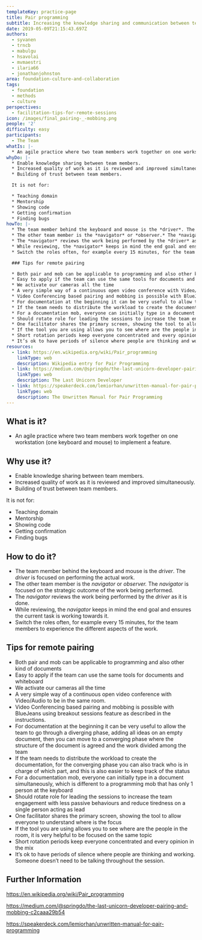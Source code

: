 ```yaml
---
templateKey: practice-page
title: Pair programming
subtitle: Increasing the knowledge sharing and communication between team members
date: 2019-05-09T21:15:43.697Z
authors:
  - syvanen
  - trncb
  - mabulgu
  - hsavolai
  - mvmaestri
  - ilaria66
  - jonathanjohnston
area: foundation-culture-and-collaboration
tags:
  - foundation
  - methods
  - culture
perspectives:
  - facilitation-tips-for-remote-sessions
icon: /images/final_pairing-_-mobbing.png
people: '2'
difficulty: easy
participants:
  - The Team
whatIs: |-
  * An agile practice where two team members work together on one workstation (one keyboard and mouse) to implement a feature.
whyDo: |-
  * Enable knowledge sharing between team members.
  * Increased quality of work as it is reviewed and improved simultaneously.
  * Building of trust between team members.

  It is not for:

  * Teaching domain
  * Mentorship
  * Showing code
  * Getting confirmation
  * Finding bugs
howTo: |-
  * The team member behind the keyboard and mouse is the *driver*. The *driver* is focused on performing the actual work.
  * The other team member is the *navigator* or *observer.* The *navigator* is focused on the strategic outcome of the work being performed.
  * The *navigator* reviews the work being performed by the *driver* as it is done.
  * While reviewing, the *navigator* keeps in mind the end goal and ensures the current task is working towards it.
  * Switch the roles often, for example every 15 minutes, for the team members to experience the different aspects of the work.

  ### Tips for remote pairing

  * Both pair and mob can be applicable to programming and also other kind of documents
  * Easy to apply if the team can use the same tools for documents and whiteboard
  * We activate our cameras all the time
  * A very simple way of a continuous open video conference with Video/Audio to be in the same room.
  * Video Conferencing based pairing and mobbing is possible with BlueJeans using breakout sessions feature as described in the instructions.
  * For documentation at the beginning it can be very useful to allow the team to go through a diverging phase, adding all ideas on an empty document, then you can move to a converging phase where the structure of the document is agreed and the work divided among the team
  * If the team needs to distribute the workload to create the documentation, for the converging phase you can also  track who is in charge of which part, and this is also easier to keep track of the status
  * For a documentation mob, everyone can initially type in a document simultaneously, which is different to a programming mob that has only 1 person at the keyboard
  * Should rotate role for leading the sessions to increase the team engagement with less passive behaviours and reduce tiredness on a single person acting as lead
  * One facilitator shares the primary screen, showing the tool to allow everyone to understand where is the focus
  * If the tool you are using allows you to see where are the people in the room, it is very helpful to be focused on the same topic
  * Short rotation periods keep everyone concentrated and every opinion in the mix
  * It’s ok to have periods of silence where people are thinking and working. Someone doesn’t need to be talking throughout the session.
resources:
  - link: https://en.wikipedia.org/wiki/Pair_programming
    linkType: web
    description: Wikipedia entry for Pair Programming
  - link: https://medium.com/@springdo/the-last-unicorn-developer-pairing-and-mobbing-c2caaa29b54
    linkType: web
    description: The Last Unicorn Developer
  - link: https://speakerdeck.com/lemiorhan/unwritten-manual-for-pair-programming
    linkType: web
    description: The Unwritten Manual for Pair Programming
---
```

## What is it?

* An agile practice where two team members work together on one workstation (one keyboard and mouse) to implement a feature.

## Why use it?

* Enable knowledge sharing between team members.
* Increased quality of work as it is reviewed and improved simultaneously.
* Building of trust between team members.

It is not for:

* Teaching domain
* Mentorship
* Showing code
* Getting confirmation
* Finding bugs

## How to do it?

* The team member behind the keyboard and mouse is the *driver*. The *driver* is focused on performing the actual work.
* The other team member is the *navigator* or *observer.* The *navigator* is focused on the strategic outcome of the work being performed.
* The *navigator* reviews the work being performed by the *driver* as it is done.
* While reviewing, the *navigator* keeps in mind the end goal and ensures the current task is working towards it.
* Switch the roles often, for example every 15 minutes, for the team members to experience the different aspects of the work.

## Tips for remote pairing

* Both pair and mob can be applicable to programming and also other kind of documents
* Easy to apply if the team can use the same tools for documents and whiteboard
* We activate our cameras all the time
* A very simple way of a continuous open video conference with Video/Audio to be in the same room.
* Video Conferencing based pairing and mobbing is possible with BlueJeans using breakout sessions feature as described in the instructions.
* For documentation at the beginning it can be very useful to allow the team to go through a diverging phase, adding all ideas on an empty document, then you can move to a converging phase where the structure of the document is agreed and the work divided among the team
* If the team needs to distribute the workload to create the documentation, for the converging phase you can also  track who is in charge of which part, and this is also easier to keep track of the status
* For a documentation mob, everyone can initially type in a document simultaneously, which is different to a programming mob that has only 1 person at the keyboard
* Should rotate role for leading the sessions to increase the team engagement with less passive behaviours and reduce tiredness on a single person acting as lead
* One facilitator shares the primary screen, showing the tool to allow everyone to understand where is the focus
* If the tool you are using allows you to see where are the people in the room, it is very helpful to be focused on the same topic
* Short rotation periods keep everyone concentrated and every opinion in the mix
* It’s ok to have periods of silence where people are thinking and working. Someone doesn’t need to be talking throughout the session.

## Further Information

<https://en.wikipedia.org/wiki/Pair_programming>

<https://medium.com/@springdo/the-last-unicorn-developer-pairing-and-mobbing-c2caaa29b54>

<https://speakerdeck.com/lemiorhan/unwritten-manual-for-pair-programming>
